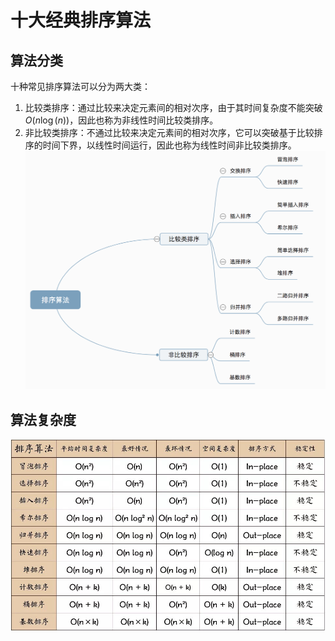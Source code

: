 # 十大经典排序算法

## 算法分类
十种常见排序算法可以分为两大类：

1. 比较类排序：通过比较来决定元素间的相对次序，由于其时间复杂度不能突破$O(n\log(n))$，因此也称为非线性时间比较类排序。
2. 非比较类排序：不通过比较来决定元素间的相对次序，它可以突破基于比较排序的时间下界，以线性时间运行，因此也称为线性时间非比较类排序。
![](https://github.com/pchen12567/picture_store/blob/master/Algorithm/algorithm_sort_02.png?raw=true) 

## 算法复杂度
![](https://github.com/pchen12567/picture_store/blob/master/Algorithm/algorithm_sort_01.jpeg?raw=true)